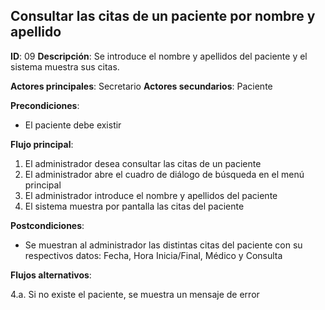 ## Consultar las citas de un paciente por nombre y apellido

**ID**: 09
**Descripción**: Se introduce el nombre y apellidos del paciente y el sistema muestra sus citas.

**Actores principales**: Secretario
**Actores secundarios**: Paciente

**Precondiciones**:
* El paciente debe existir

**Flujo principal**:
1. El administrador desea consultar las citas de un paciente
2. El administrador abre el cuadro de diálogo de búsqueda en el menú principal
3. El administrador introduce el nombre y apellidos del paciente
4. El sistema muestra por pantalla las citas del paciente

**Postcondiciones**:

* Se muestran al administrador las distintas citas del paciente con su respectivos datos: Fecha, Hora Inicia/Final, Médico y Consulta

**Flujos alternativos**:

4.a. Si no existe el paciente, se muestra un mensaje de error
